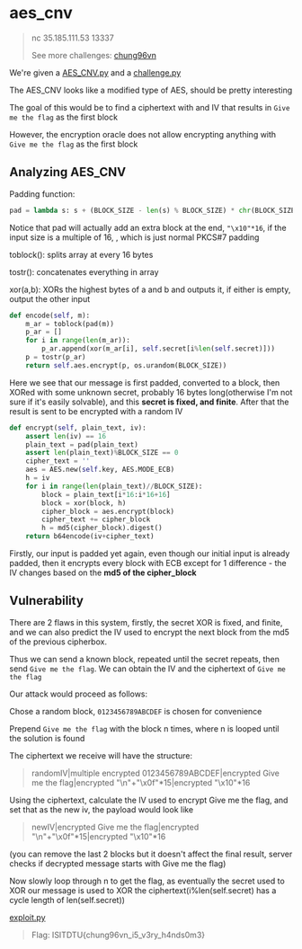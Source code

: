 # aes\_cnv
>nc 35.185.111.53 13337
>
>See more challenges: [chung96vn](https://github.com/chung96vn/challenges)

We're given a [AES\_CNV.py](AES_CNV.py) and a [challenge.py](challenge.py)

The AES\_CNV looks like a modified type of AES, should be pretty interesting

The goal of this would be to find a ciphertext with and IV that results in `Give me the flag` as the first block

However, the encryption oracle does not allow encrypting anything with `Give me the flag` as the first block

## Analyzing AES\_CNV

Padding function:

```python
pad = lambda s: s + (BLOCK_SIZE - len(s) % BLOCK_SIZE) * chr(BLOCK_SIZE - len(s) % BLOCK_SIZE)
```

Notice that pad will actually add an extra block at the end, `"\x10"*16`, if the input size is a multiple of 16, , which is just normal PKCS#7 padding


toblock(): splits array at every 16 bytes

tostr(): concatenates everything in array

xor(a,b): XORs the highest bytes of a and b and outputs it, if either is empty, output the other input


```python
def encode(self, m):
    m_ar = toblock(pad(m))
    p_ar = []
    for i in range(len(m_ar)):
        p_ar.append(xor(m_ar[i], self.secret[i%len(self.secret)]))
    p = tostr(p_ar)
    return self.aes.encrypt(p, os.urandom(BLOCK_SIZE))
```

Here we see that our message is first padded, converted to a block, then XORed with some unknown secret, probably 16 bytes long(otherwise I'm not sure if it's easily solvable), and this **secret is fixed, and finite**. After that the result is sent to be encrypted with a random IV

```python
def encrypt(self, plain_text, iv):
    assert len(iv) == 16
    plain_text = pad(plain_text)
    assert len(plain_text)%BLOCK_SIZE == 0
    cipher_text = ''
    aes = AES.new(self.key, AES.MODE_ECB)
    h = iv
    for i in range(len(plain_text)//BLOCK_SIZE):
        block = plain_text[i*16:i*16+16]
        block = xor(block, h)
        cipher_block = aes.encrypt(block)
        cipher_text += cipher_block
        h = md5(cipher_block).digest()
    return b64encode(iv+cipher_text)
```

Firstly, our input is padded yet again, even though our initial input is already padded, then it encrypts every block with ECB except for 1 difference - the IV changes based on the **md5 of the cipher_block**

## Vulnerability 

There are 2 flaws in this system, firstly, the secret XOR is fixed, and finite, and we can also predict the IV used to encrypt the next block from the md5 of the previous cipherbox.

Thus we can send a known block, repeated until the secret repeats, then send `Give me the flag`. We can obtain the IV and the ciphertext of `Give me the flag`

Our attack would proceed as follows:

Chose a random block, `0123456789ABCDEF` is chosen for convenience

Prepend `Give me the flag` with the block n times, where n is looped until the solution is found

The ciphertext we receive will have the structure:

>randomIV|multiple encrypted 0123456789ABCDEF|encrypted Give me the flag|encrypted "\n"+"\x0f"\*15|encrypted "\x10"\*16

Using the ciphertext, calculate the IV used to encrypt Give me the flag, and set that as the new iv, the payload would look like

>newIV|encrypted Give me the flag|encrypted "\n"+"\x0f"\*15|encrypted "\x10"\*16

(you can remove the last 2 blocks but it doesn't affect the final result, server checks if decrypted message starts with Give me the flag)

Now slowly loop through n to get the flag, as eventually the secret used to XOR our message is used to XOR the ciphertext(i%len(self.secret) has a cycle length of len(self.secret))

[exploit.py](exploit.py)

>Flag: ISITDTU{chung96vn\_i5\_v3ry\_h4nds0m3}

